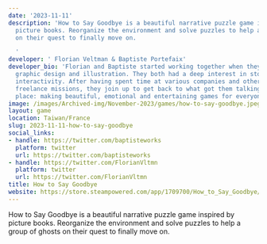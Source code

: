 ```yaml
---
date: '2023-11-11'
description: 'How to Say Goodbye is a beautiful narrative puzzle game inspired by
  picture books. Reorganize the environment and solve puzzles to help a group of ghosts
  on their quest to finally move on.

  '
developer: ' Florian Veltman & Baptiste Portefaix'
developer_bio: 'Florian and Baptiste started working together when they were studying
  graphic design and illustration. They both had a deep interest in storytelling and
  interactivity. After having spent time at various companies and other game related
  freelance missions, they join up to get back to what got them talking in the first
  place: making beautiful, emotional and entertaining games for everyone.'
image: /images/Archived-img/November-2023/games/how-to-say-goodbye.jpeg
layout: game
location: Taiwan/France
slug: 2023-11-11-how-to-say-goodbye
social_links:
- handle: https://twitter.com/baptisteworks
  platform: twitter
  url: https://twitter.com/baptisteworks
- handle: https://twitter.com/FlorianVltmn
  platform: twitter
  url: https://twitter.com/FlorianVltmn
title: How to Say Goodbye
website: https://store.steampowered.com/app/1709700/How_to_Say_Goodbye/
---
```


How to Say Goodbye is a beautiful narrative puzzle game inspired by picture books. Reorganize the environment and solve puzzles to help a group of ghosts on their quest to finally move on.
